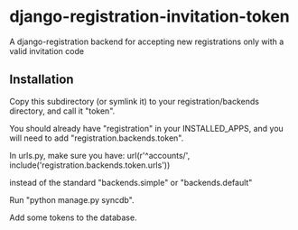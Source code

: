 django-registration-invitation-token
====================================

A django-registration backend for accepting new registrations only with a valid invitation code

Installation
------------

Copy this subdirectory (or symlink it) to your registration/backends directory, and call it "token".

You should already have "registration" in your INSTALLED_APPS, and you will need to add "registration.backends.token".

In urls.py, make sure you have:
   url(r'^accounts/', include('registration.backends.token.urls')) 

instead of the standard "backends.simple" or "backends.default"

Run "python manage.py syncdb".

Add some tokens to the database.


